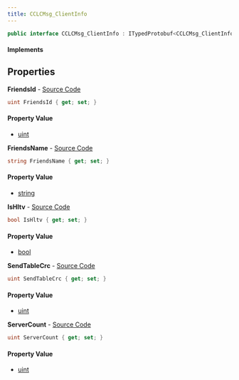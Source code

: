 ```yaml
---
title: CCLCMsg_ClientInfo
---
```


```csharp
public interface CCLCMsg_ClientInfo : ITypedProtobuf<CCLCMsg_ClientInfo>, INativeHandle, INetMessage<CCLCMsg_ClientInfo>, IDisposable
```

#### Implements

## Properties

**FriendsId** - [Source Code](https://github.com/swiftly-solution/swiftlys2/blob/main/managed/src/SwiftlyS2.Generated/Protobufs/Interfaces/CCLCMsg_ClientInfo.cs#L27)

```csharp
uint FriendsId { get; set; }
```

#### Property Value

- [uint](https://learn.microsoft.com/dotnet/api/system.uint32)

**FriendsName** - [Source Code](https://github.com/swiftly-solution/swiftlys2/blob/main/managed/src/SwiftlyS2.Generated/Protobufs/Interfaces/CCLCMsg_ClientInfo.cs#L30)

```csharp
string FriendsName { get; set; }
```

#### Property Value

- [string](https://learn.microsoft.com/dotnet/api/system.string)

**IsHltv** - [Source Code](https://github.com/swiftly-solution/swiftlys2/blob/main/managed/src/SwiftlyS2.Generated/Protobufs/Interfaces/CCLCMsg_ClientInfo.cs#L24)

```csharp
bool IsHltv { get; set; }
```

#### Property Value

- [bool](https://learn.microsoft.com/dotnet/api/system.boolean)

**SendTableCrc** - [Source Code](https://github.com/swiftly-solution/swiftlys2/blob/main/managed/src/SwiftlyS2.Generated/Protobufs/Interfaces/CCLCMsg_ClientInfo.cs#L18)

```csharp
uint SendTableCrc { get; set; }
```

#### Property Value

- [uint](https://learn.microsoft.com/dotnet/api/system.uint32)

**ServerCount** - [Source Code](https://github.com/swiftly-solution/swiftlys2/blob/main/managed/src/SwiftlyS2.Generated/Protobufs/Interfaces/CCLCMsg_ClientInfo.cs#L21)

```csharp
uint ServerCount { get; set; }
```

#### Property Value

- [uint](https://learn.microsoft.com/dotnet/api/system.uint32)

